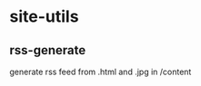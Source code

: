 site-utils
============

rss-generate
------------
generate rss feed from .html and .jpg in /content
